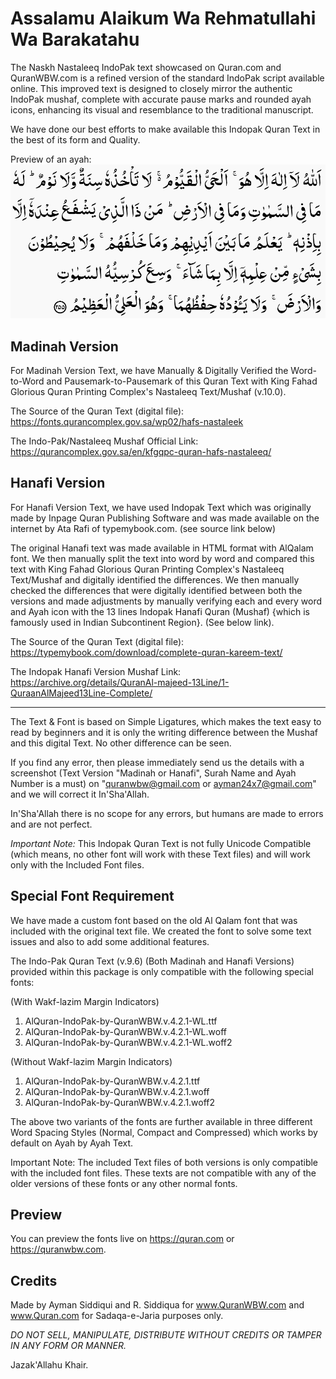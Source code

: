 # Assalamu Alaikum Wa Rehmatullahi Wa Barakatahu

The Naskh Nastaleeq IndoPak text showcased on Quran.com and QuranWBW.com is a refined version of the standard IndoPak script available online. This improved text is designed to closely mirror the authentic IndoPak mushaf, complete with accurate pause marks and rounded ayah icons, enhancing its visual and resemblance to the traditional manuscript.

We have done our best efforts to make available this Indopak Quran Text in the best of its form and Quality.

Preview of an ayah:<br>
<img src="images/2-255.png">

## Madinah Version

For Madinah Version Text, we have Manually & Digitally Verified the Word-to-Word and Pausemark-to-Pausemark of this Quran Text with King Fahad Glorious Quran Printing Complex's Nastaleeq Text/Mushaf (v.10.0).

The Source of the Quran Text (digital file):
https://fonts.qurancomplex.gov.sa/wp02/hafs-nastaleek

The Indo-Pak/Nastaleeq Mushaf Official Link:
https://qurancomplex.gov.sa/en/kfgqpc-quran-hafs-nastaleeq/

## Hanafi Version

For Hanafi Version Text, we have used Indopak Text which was originally made by Inpage Quran Publishing Software and was made available on the internet by Ata Rafi of typemybook.com. (see source link below)

The original Hanafi text was made available in HTML format with AlQalam font. We then manually split the text into word by word and compared this text with King Fahad Glorious Quran Printing Complex's Nastaleeq Text/Mushaf and digitally identified the differences. We then manually checked the differences that were digitally identified between both the versions and made adjustments by manually verifying each and every word and Ayah icon with the 13 lines Indopak Hanafi Quran (Mushaf) {which is famously used in Indian Subcontinent Region}. (See below link).

The Source of the Quran Text (digital file):
https://typemybook.com/download/complete-quran-kareem-text/

The Indopak Hanafi Version Mushaf Link:
https://archive.org/details/QuranAl-majeed-13Line/1-QuraanAlMajeed13Line-Complete/

---

The Text & Font is based on Simple Ligatures, which makes the text easy to read by beginners and it is only the writing difference between the Mushaf and this digital Text. No other difference can be seen.

If you find any error, then please immediately send us the details with a screenshot (Text Version "Madinah or Hanafi", Surah Name and Ayah Number is a must) on "quranwbw@gmail.com or ayman24x7@gmail.com" and we will correct it In'Sha'Allah.

In'Sha'Allah there is no scope for any errors, but humans are made to errors and are not perfect.

_Important Note:_ This Indopak Quran Text is not fully Unicode Compatible (which means, no other font will work with these Text files) and will work only with the Included Font files.

## Special Font Requirement

We have made a custom font based on the old Al Qalam font that was included with the original text file. We created the font to solve some text issues and also to add some additional features.

The Indo-Pak Quran Text (v.9.6) (Both Madinah and Hanafi Versions) provided within this package is only compatible with the following special fonts:

(With Wakf-lazim Margin Indicators)

1. AlQuran-IndoPak-by-QuranWBW.v.4.2.1-WL.ttf
2. AlQuran-IndoPak-by-QuranWBW.v.4.2.1-WL.woff
3. AlQuran-IndoPak-by-QuranWBW.v.4.2.1-WL.woff2

(Without Wakf-lazim Margin Indicators)

1. AlQuran-IndoPak-by-QuranWBW.v.4.2.1.ttf
2. AlQuran-IndoPak-by-QuranWBW.v.4.2.1.woff
3. AlQuran-IndoPak-by-QuranWBW.v.4.2.1.woff2

The above two variants of the fonts are further available in three different Word Spacing Styles (Normal, Compact and Compressed) which works by default on Ayah by Ayah Text.

Important Note: The included Text files of both versions is only compatible with the included font files. These texts are not compatible with any of the older versions of these fonts or any other normal fonts.

## Preview

You can preview the fonts live on https://quran.com or https://quranwbw.com.

## Credits

Made by Ayman Siddiqui and R. Siddiqua for www.QuranWBW.com and www.Quran.com for Sadaqa-e-Jaria purposes only.

_DO NOT SELL, MANIPULATE, DISTRIBUTE WITHOUT CREDITS OR TAMPER IN ANY FORM OR MANNER._

Jazak'Allahu Khair.
